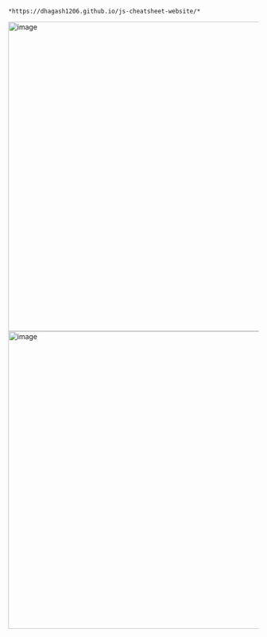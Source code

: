                                             *https://dhagash1206.github.io/js-cheatsheet-website/*



<img width="1221" height="622" alt="image" src="https://github.com/user-attachments/assets/ab3e7d32-df9b-4dd2-8caf-952f7b6f1ba4" />
<img width="1232" height="598" alt="image" src="https://github.com/user-attachments/assets/9d1625e5-04a7-4f58-bc15-ce8c40aa81ab" />

